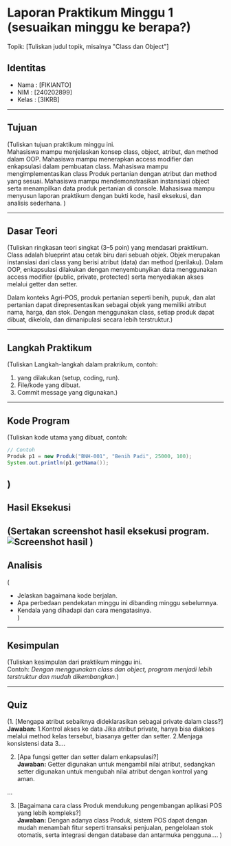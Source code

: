 # Laporan Praktikum Minggu 1 (sesuaikan minggu ke berapa?)
Topik: [Tuliskan judul topik, misalnya "Class dan Object"]

## Identitas
- Nama  : [FIKIANTO]
- NIM   : [240202899]
- Kelas : [3IKRB]

---

## Tujuan
(Tuliskan tujuan praktikum minggu ini.  
Mahasiswa mampu menjelaskan konsep class, object, atribut, dan method dalam OOP.
Mahasiswa mampu menerapkan access modifier dan enkapsulasi dalam pembuatan class.
Mahasiswa mampu mengimplementasikan class Produk pertanian dengan atribut dan method yang sesuai.
Mahasiswa mampu mendemonstrasikan instansiasi object serta menampilkan data produk pertanian di console.
Mahasiswa mampu menyusun laporan praktikum dengan bukti kode, hasil eksekusi, dan analisis sederhana.
)

---

## Dasar Teori
(Tuliskan ringkasan teori singkat (3–5 poin) yang mendasari praktikum.  
Class adalah blueprint atau cetak biru dari sebuah objek. Objek merupakan instansiasi dari class yang berisi atribut (data) dan method (perilaku). Dalam OOP, enkapsulasi dilakukan dengan menyembunyikan data menggunakan access modifier (public, private, protected) serta menyediakan akses melalui getter dan setter.

Dalam konteks Agri-POS, produk pertanian seperti benih, pupuk, dan alat pertanian dapat direpresentasikan sebagai objek yang memiliki atribut nama, harga, dan stok. Dengan menggunakan class, setiap produk dapat dibuat, dikelola, dan dimanipulasi secara lebih terstruktur.)

---

## Langkah Praktikum
(Tuliskan Langkah-langkah dalam prakrikum, contoh:
1. yang dilakukan (setup, coding, run).  
2. File/kode yang dibuat.  
3. Commit message yang digunakan.)

---

## Kode Program
(Tuliskan kode utama yang dibuat, contoh:  

```java
// Contoh
Produk p1 = new Produk("BNH-001", "Benih Padi", 25000, 100);
System.out.println(p1.getNama());
```
)
---

## Hasil Eksekusi
(Sertakan screenshot hasil eksekusi program.  
![Screenshot hasil](screenshots/week.png)
)
---

## Analisis
(
- Jelaskan bagaimana kode berjalan.  
- Apa perbedaan pendekatan minggu ini dibanding minggu sebelumnya.  
- Kendala yang dihadapi dan cara mengatasinya.  
)
---

## Kesimpulan
(Tuliskan kesimpulan dari praktikum minggu ini.  
Contoh: *Dengan menggunakan class dan object, program menjadi lebih terstruktur dan mudah dikembangkan.*)

---

## Quiz
(1. [Mengapa atribut sebaiknya dideklarasikan sebagai private dalam class?]  
   **Jawaban:** 
   1.Kontrol akses ke data
Jika atribut private, hanya bisa diakses melalui method kelas tersebut, biasanya getter dan setter.
2.Menjaga konsistensi data
3.…  

2. [Apa fungsi getter dan setter dalam enkapsulasi?]  
   **Jawaban:**
   Getter digunakan untuk mengambil nilai atribut, sedangkan setter digunakan untuk mengubah nilai atribut dengan kontrol yang aman.

 …  

3. [Bagaimana cara class Produk mendukung pengembangan aplikasi POS yang lebih kompleks?]  
   **Jawaban:** 
   Dengan adanya class Produk, sistem POS dapat dengan mudah menambah fitur seperti transaksi penjualan, pengelolaan stok otomatis, serta integrasi dengan database dan antarmuka pengguna.…  )
